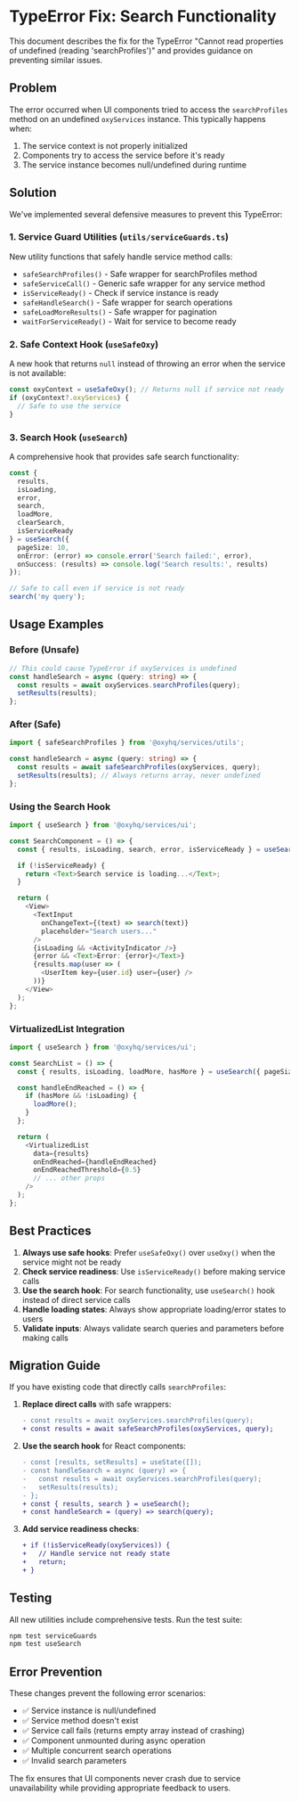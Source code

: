 # TypeError Fix: Search Functionality

This document describes the fix for the TypeError "Cannot read properties of undefined (reading 'searchProfiles')" and provides guidance on preventing similar issues.

## Problem

The error occurred when UI components tried to access the `searchProfiles` method on an undefined `oxyServices` instance. This typically happens when:

1. The service context is not properly initialized
2. Components try to access the service before it's ready
3. The service instance becomes null/undefined during runtime

## Solution

We've implemented several defensive measures to prevent this TypeError:

### 1. Service Guard Utilities (`utils/serviceGuards.ts`)

New utility functions that safely handle service method calls:

- `safeSearchProfiles()` - Safe wrapper for searchProfiles method
- `safeServiceCall()` - Generic safe wrapper for any service method
- `isServiceReady()` - Check if service instance is ready
- `safeHandleSearch()` - Safe wrapper for search operations
- `safeLoadMoreResults()` - Safe wrapper for pagination
- `waitForServiceReady()` - Wait for service to become ready

### 2. Safe Context Hook (`useSafeOxy`)

A new hook that returns `null` instead of throwing an error when the service is not available:

```typescript
const oxyContext = useSafeOxy(); // Returns null if service not ready
if (oxyContext?.oxyServices) {
  // Safe to use the service
}
```

### 3. Search Hook (`useSearch`)

A comprehensive hook that provides safe search functionality:

```typescript
const {
  results,
  isLoading,
  error,
  search,
  loadMore,
  clearSearch,
  isServiceReady
} = useSearch({
  pageSize: 10,
  onError: (error) => console.error('Search failed:', error),
  onSuccess: (results) => console.log('Search results:', results)
});

// Safe to call even if service is not ready
search('my query');
```

## Usage Examples

### Before (Unsafe)

```typescript
// This could cause TypeError if oxyServices is undefined
const handleSearch = async (query: string) => {
  const results = await oxyServices.searchProfiles(query);
  setResults(results);
};
```

### After (Safe)

```typescript
import { safeSearchProfiles } from '@oxyhq/services/utils';

const handleSearch = async (query: string) => {
  const results = await safeSearchProfiles(oxyServices, query);
  setResults(results); // Always returns array, never undefined
};
```

### Using the Search Hook

```typescript
import { useSearch } from '@oxyhq/services/ui';

const SearchComponent = () => {
  const { results, isLoading, search, error, isServiceReady } = useSearch();

  if (!isServiceReady) {
    return <Text>Search service is loading...</Text>;
  }

  return (
    <View>
      <TextInput
        onChangeText={(text) => search(text)}
        placeholder="Search users..."
      />
      {isLoading && <ActivityIndicator />}
      {error && <Text>Error: {error}</Text>}
      {results.map(user => (
        <UserItem key={user.id} user={user} />
      ))}
    </View>
  );
};
```

### VirtualizedList Integration

```typescript
import { useSearch } from '@oxyhq/services/ui';

const SearchList = () => {
  const { results, isLoading, loadMore, hasMore } = useSearch({ pageSize: 20 });

  const handleEndReached = () => {
    if (hasMore && !isLoading) {
      loadMore();
    }
  };

  return (
    <VirtualizedList
      data={results}
      onEndReached={handleEndReached}
      onEndReachedThreshold={0.5}
      // ... other props
    />
  );
};
```

## Best Practices

1. **Always use safe hooks**: Prefer `useSafeOxy()` over `useOxy()` when the service might not be ready
2. **Check service readiness**: Use `isServiceReady()` before making service calls
3. **Use the search hook**: For search functionality, use `useSearch()` hook instead of direct service calls
4. **Handle loading states**: Always show appropriate loading/error states to users
5. **Validate inputs**: Always validate search queries and parameters before making calls

## Migration Guide

If you have existing code that directly calls `searchProfiles`:

1. **Replace direct calls** with safe wrappers:
   ```diff
   - const results = await oxyServices.searchProfiles(query);
   + const results = await safeSearchProfiles(oxyServices, query);
   ```

2. **Use the search hook** for React components:
   ```diff
   - const [results, setResults] = useState([]);
   - const handleSearch = async (query) => {
   -   const results = await oxyServices.searchProfiles(query);
   -   setResults(results);
   - };
   + const { results, search } = useSearch();
   + const handleSearch = (query) => search(query);
   ```

3. **Add service readiness checks**:
   ```diff
   + if (!isServiceReady(oxyServices)) {
   +   // Handle service not ready state
   +   return;
   + }
   ```

## Testing

All new utilities include comprehensive tests. Run the test suite:

```bash
npm test serviceGuards
npm test useSearch
```

## Error Prevention

These changes prevent the following error scenarios:

- ✅ Service instance is null/undefined
- ✅ Service method doesn't exist
- ✅ Service call fails (returns empty array instead of crashing)
- ✅ Component unmounted during async operation
- ✅ Multiple concurrent search operations
- ✅ Invalid search parameters

The fix ensures that UI components never crash due to service unavailability while providing appropriate feedback to users.